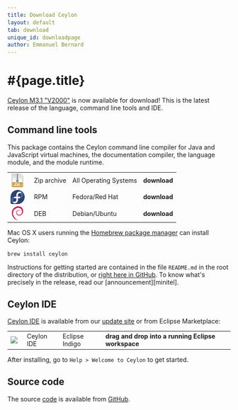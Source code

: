 ```yaml
---
title: Download Ceylon
layout: default
tab: download
unique_id: downloadpage
author: Emmanuel Bernard
---
```

# #{page.title}

[Ceylon M3.1 "V2000"][V2000] is now available for download! 
This is the latest release of the language, command line tools and IDE.

## Command line tools

This package contains the Ceylon command line compiler for Java and
JavaScript virtual machines, the documentation compiler, the language 
module, and the module runtime.

[V2000]: /blog/2012/07/09/ceylon-m3.1-v2000?utm_source=download&utm_medium=web&utm_content=blog&utm_campaign=1_0_M3_1release

<table>
    <tr>
        <td>
        <a href="/download/dist/1_0_Milestone3_1" 
           title='Download the Zip archive'
           onClick="javascript: _gaq.push(['_trackPageview', '/download/dist/1_0_Milestone3_1?utm_source=download&utm_medium=web&utm_content=dist&utm_campaign=1_0_M3_1release']);">
           <img src="/images/download/package-zip.png" style="vertical-align: middle; float: right; margin-right: 0.5em"/>
        </a>
        </td>
        <td>Zip archive</td>
        <td>All Operating Systems</td>
        <td>
        <a href="/download/dist/1_0_Milestone3_1" 
           title='Download the Zip archive'
           style='font-weight:bold;text-decoration:none'
           onClick="javascript: _gaq.push(['_trackPageview', '/download/dist/1_0_Milestone3_1?utm_source=download&utm_medium=web&utm_content=dist&utm_campaign=1_0_M3_1release']);">
           download
        </a>
        </td>
    </tr>
    <tr>
        <td>
        <a href="/download/dist/1_0_Milestone3_1_rpm" 
           title='Download the RPM'
           onClick="javascript: _gaq.push(['_trackPageview', '/download/dist/1_0_Milestone3_1_rpm?utm_source=download&utm_medium=web&utm_content=dist&utm_campaign=1_0_M3_1release']);">
           <img src="/images/download/package-fedora.png" style="vertical-align: middle; float: right; margin-right: 0.5em"/>
        </a>
        </td>
        <td>RPM</td>
        <td>Fedora/Red Hat</td>
        <td>
        <a href="/download/dist/1_0_Milestone3_1_rpm" 
           title='Download the RPM'
           style='font-weight:bold;text-decoration:none'
           onClick="javascript: _gaq.push(['_trackPageview', '/download/dist/1_0_Milestone3_1_rpm?utm_source=download&utm_medium=web&utm_content=dist&utm_campaign=1_0_M3_1release']);">
           download
        </a>
        </td>
    </tr>
    <tr>
        <td>
        <a href="/download/dist/1_0_Milestone3_1_deb" 
           title='Download the Debian package'
           onClick="javascript: _gaq.push(['_trackPageview', '/download/dist/1_0_Milestone3_1_deb?utm_source=download&utm_medium=web&utm_content=dist&utm_campaign=1_0_M3_1release']);">
           <img src="/images/download/package-debian.png" style="vertical-align: middle; float: right; margin-right: 0.5em"/>
        </a>
        </td>
        <td>DEB</td>
        <td>Debian/Ubuntu</td>
        <td>
        <a href="/download/dist/1_0_Milestone3_1_deb" 
           title='Download the Debian package'
           style='font-weight:bold;text-decoration:none'
           onClick="javascript: _gaq.push(['_trackPageview', '/download/dist/1_0_Milestone3_1_deb?utm_source=download&utm_medium=web&utm_content=dist&utm_campaign=1_0_M3_1release']);">
           download
        </a>
        </td>
    </tr>
</table>

Mac OS X users running the [Homebrew package manager](http://mxcl.github.com/homebrew/) can install Ceylon:

    brew install ceylon


Instructions for getting started are contained in the file
`README.md` in the root directory of the distribution, or
[right here in GitHub][ceylon-dist readme]. To know what's 
precisely in the release, read our [announcement][minitel].

[ceylon-dist readme]: https://github.com/ceylon/ceylon-dist/blob/master/README.md 

## Ceylon IDE

[Ceylon IDE][ide] is available from our 
[update site][update site]
or from Eclipse Marketplace:

[ide]: /documentation/current/ide
[update site]: /documentation/current/ide/install?utm_source=download&utm_medium=web&utm_content=ide-install&utm_campaign=IDE_1_0_M3_1release

<table>
    <tr>
        <td>
        <a href='http://marketplace.eclipse.org/marketplace-client-intro?mpc_install=185799' 
          title='Drag and drop into a running Eclipse Indigo workspace to install Ceylon IDE'>
          <img src='http://marketplace.eclipse.org/misc/installbutton.png' style="vertical-align: middle; float: right; margin-right: 0.5em"/>
        </a>
        </td>
        <td>Ceylon IDE</td>
        <td>Eclipse Indigo</td>
        <td>
        <a href='http://marketplace.eclipse.org/marketplace-client-intro?mpc_install=185799' 
           title='Drag and drop into a running Eclipse Indigo workspace to install Ceylon IDE' 
           style='font-weight:bold;text-decoration:none'> 
          drag and drop into a running Eclipse workspace
        </a>
        </td>
    </tr>
</table>

After installing, go to `Help > Welcome to Ceylon` to get started. 

## Source code

The source [code](/code) is available from [GitHub](http://github.com/ceylon).

